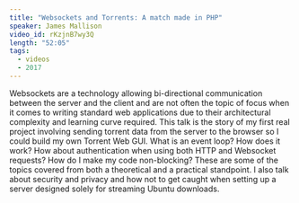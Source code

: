 ```yaml
---
title: "Websockets and Torrents: A match made in PHP"
speaker: James Mallison
video_id: rKzjnB7wy3Q
length: "52:05"
tags:
  - videos
  - 2017
---
```


Websockets are a technology allowing bi-directional communication between the server and the client and are not often the topic of focus when it comes to writing standard web applications due to their architectural complexity and learning curve required. This talk is the story of my first real project involving sending torrent data from the server to the browser so I could build my own Torrent Web GUI. What is an event loop? How does it work? How about authentication when using both HTTP and Websocket requests? How do I make my code non-blocking? These are some of the topics covered from both a theoretical and a practical standpoint. I also talk about security and privacy and how not to get caught when setting up a server designed solely for streaming Ubuntu downloads.
